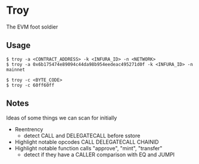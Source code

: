 # Troy

The EVM foot soldier

## Usage

```
$ troy -a <CONTRACT_ADDRESS> -k <INFURA_ID> -n <NETWORK>
$ troy -a 0x6b175474e89094c44da98b954eedeac495271d0f -k <INFURA_ID> -n mainnet

```

```
$ troy -c <BYTE_CODE>
$ troy -c 60ff60ff
```

## Notes

Ideas of some things we can scan for initially

- Reentrency
  - detect CALL and DELEGATECALL before sstore
- Highlight notable opcodes CALL DELEGATECALL CHAINID
- Highlight notable function calls "approve", "mint", "transfer"
  - detect if they have a CALLER comparison with EQ and JUMPI
